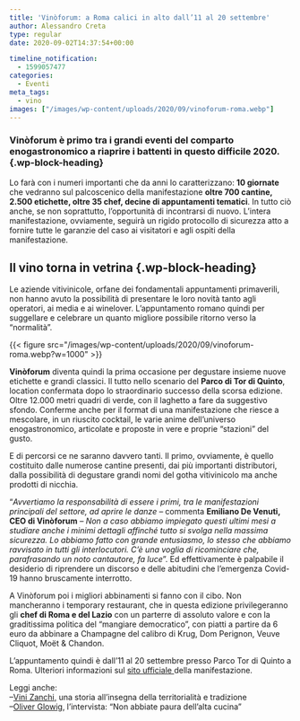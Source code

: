 ```yaml
---
title: 'Vinòforum: a Roma calici in alto dall’11 al 20 settembre'
author: Alessandro Creta
type: regular
date: 2020-09-02T14:37:54+00:00

timeline_notification:
  - 1599057477
categories:
  - Eventi
meta_tags:
  - vino
images: ["/images/wp-content/uploads/2020/09/vinoforum-roma.webp"]
---
```

### **Vinòforum** è primo tra i grandi eventi del comparto enogastronomico a riaprire i battenti in questo difficile 2020.  {.wp-block-heading}

Lo farà con i numeri importanti che da anni lo caratterizzano: **10 giornate** che vedranno sul palcoscenico della manifestazione **oltre 700 cantine, 2.500 etichette, oltre 35 chef, decine di appuntamenti tematici**. In tutto ciò anche, se non soprattutto, l’opportunità di incontrarsi di nuovo. L&#8217;intera manifestazione, ovviamente, seguirà un rigido protocollo di sicurezza atto a fornire tutte le garanzie del caso ai visitatori e agli ospiti della manifestazione.

## Il vino torna in vetrina {.wp-block-heading}

Le aziende vitivinicole, orfane dei fondamentali appuntamenti primaverili, non hanno avuto la possibilità di presentare le loro novità tanto agli operatori, ai media e ai winelover. L&#8217;appuntamento romano quindi per suggellare e celebrare un quanto migliore possibile ritorno verso la &#8220;normalità&#8221;.


{{< figure src="/images/wp-content/uploads/2020/09/vinoforum-roma.webp?w=1000" >}}


**Vinòforum** diventa quindi la prima occasione per degustare insieme nuove etichette e grandi classici. Il tutto nello scenario del **Parco di Tor di Quinto**, location confermata dopo lo straordinario successo della scorsa edizione. Oltre 12.000 metri quadri di verde, con il laghetto a fare da suggestivo sfondo. Conferme anche per il format di una manifestazione che riesce a mescolare, in un riuscito cocktail, le varie anime dell’universo enogastronomico, articolate e proposte in vere e proprie “stazioni” del gusto.

E di percorsi ce ne saranno davvero tanti. Il primo, ovviamente, è quello costituito dalle numerose cantine presenti, dai più importanti distributori, dalla possibilità di degustare grandi nomi del gotha vitivinicolo ma anche prodotti di nicchia.

“_Avvertiamo la responsabilità di essere i primi, tra le manifestazioni principali del settore, ad aprire le danze –_ commenta **Emiliano De Venuti, CEO di Vinòforum** _– Non a caso abbiamo impiegato questi ultimi mesi a studiare anche i minimi dettagli affinché tutto si svolga nella massima sicurezza. Lo abbiamo fatto con grande entusiasmo, lo stesso che abbiamo ravvisato in tutti gli interlocutori. C’è una voglia di ricominciare che, parafrasando un noto cantautore, fa luce_”. Ed effettivamente è palpabile il desiderio di riprendere un discorso e delle abitudini che l’emergenza Covid-19 hanno bruscamente interrotto. 

A Vinòforum poi i migliori abbinamenti si fanno con il cibo. Non mancheranno i temporary restaurant, che in questa edizione privilegeranno gli **chef di Roma e del Lazio** con un parterre di assoluto valore e con la graditissima politica del “mangiare democratico”, con piatti a partire da 6 euro da abbinare a Champagne del calibro di Krug, Dom Perignon, Veuve Cliquot, Moët & Chandon.

L&#8217;appuntamento quindi è dall&#8217;11 al 20 settembre presso Parco Tor di Quinto a Roma. Ulteriori informazioni sul <a rel="noreferrer noopener" href="https://www.lospaziodelgusto.it/" target="_blank">sito ufficiale </a>della manifestazione. 

Leggi anche:  
&#8211;<a rel="noreferrer noopener" href="https://aleepepe.com/2020/01/12/vini-zanchi/" target="_blank">Vini Zanchi,</a> una storia all&#8217;insegna della territorialità e tradizione  
&#8211;<a href="https://aleepepe.com/2020/08/10/intervista-oliver-glowig-barrique/" target="_blank" rel="noreferrer noopener">Oliver Glowig</a>, l&#8217;intervista: &#8220;Non abbiate paura dell&#8217;alta cucina&#8221;